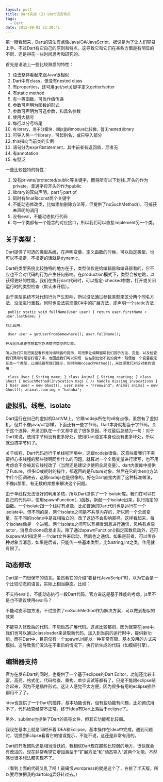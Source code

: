 ```yaml
---
layout: post
title: Dart实战 (2) Dart语言特点
tags:
  - Dart
date: 2013-08-03 23:20:41
---
```


第一眼看起来，Dart的语法有点像Java/C#/JavaScript，据说是为了让人们容易上手。不过Dart有它自己的原则和特点，这导致它和它们在某些方面是有明显的不同，还是得花一些时间思考和研究的。

首先是语法上一些比较熟悉的特性：

1.  语法整体看起来跟Java很相似
2.  Dart中有class，但没有nested class
3.  有properties，还可用get/set关键字定义getter/setter
4.  有static method
5.  有一等函数，可当作值传递
6.  参数可声明为函数的形式
7.  参数可声明为可选参数，和具名参数
8.  使用大括号
9.  每行以分号结尾
10.  <span style="font-size: 13px;">有library，用于分模块，跟js里的module比较像。暂无nested library</span>
11.  可导入另一个library，可起别名，或只导入部分
12.  this指向当前类的实例
13.  语句分为expr和statement，其中前者有返回值，后者无
14.  有annotation
15.  有型泛

一些比较独特的特性：

1.  没有private/protected/public等关键字，而将所有以下划线_开头的作为private，普通字母开头的作为public
2.  library的双向声明，part与part of
3.  同时有final和const两个关键字
4.  不能动态修改类，比如添加删除方法等，但提供了noSuchMethod()，可捕获未声明的调用
5.  没有eval，不能动态执行代码
6.  每一个类都有一个隐含的对应接口，所以我们可以直接implement另一个类。

## 关于类型：

Dart提供了可选的类型系统，在声明变量、定义函数的时候，可以指定类型，也可以不指定，不指定的话就是dynamic。

Dart的类型系统比较独特的地方在于，类型仅仅是给编辑器和编译器看的，它不应也不会对代码的行为产生任何影响。在production模式下，类型会被忽略，以获得更好的性能。我们在执行dart代码时，可以指定-checked参数，打开或关闭运行时的类型检查（默认未开启）。

由于类型系统不对代码行为产生影响，所以没法通过参数类型来区分两个同名方法，没法进行重载。同时也没法实现像C#中的扩展方法，即声明一个static方法：

     public static void fullName(User user) { return user.firstName + user.lastName; } 

    然后调用:

     User user = getUserFromSomewhere(); user.fullName(); 

    开发团队说正在想其它办法提供类型的功能。

    所以我们只能把类型看作是对编辑器的提示，可用来让编辑器帮我们提示方法、变量，以及检查我们调用时是否打错了字。也因此我们可以实现一些在别处做不到的魔术：随便给一个变量指定任意一个类型，让编辑器帮我们提示，同时利用noSuchMethod()，来处理我们对该对象的调用：

     class User { String name; } class Animal { String roaring; } class Ghost { noSuchMethod(Invocation msg) { // handle missing invocations } } User user = new Ghost(); user.name = "Freewind"; Animal animal = new Ghost(); animal.roaring = "hahaha"; 

## 虚拟机、线程、isolate

Dart运行在自己的虚拟机DartVM上，它跟nodejs所在的v8有点像。虽然有了虚拟机，但并不像java/c#那样，下面还有一些字节码，Dart本身就相当于字节码。关于这个选择，开发团队在一个文章中说了很多原因，不过最后总结为一句：对于Dart来说，使用字节码没有更多好处，使用Dart语言本身也没有更多坏处，所以就没搞字节码了。

关于线程，Dart代码运行于单线程环境中，这跟nodejs很像。这意味着我们不需要担心多线程的那些锁啊同步什么的问题，就算对一个全局变量进行读写，也不用考虑会不会被其它线程改了（当然还是建议少使用全局变量）。dart内置库中提供了Future，很多IO或耗时的操作，都返回的是Future对象，然后在它的then()方法中传个回调进去，这跟nodejs也是很像的。好在Dart直接内置了这种标准做法，不像js那里，有无数的库想来解决这个问题。

由于单线程无法很好的利用多核，所以Dart提供了一个 isolate库。我们在可以在自己的代码中，使用spawnFunction(...)函数，新起一个isolate出来，执行指定的函数。一个isolate跟一个线程有点像，比如普通的Dart代码也是运行在一个isolate中。但不同的是，两个isolate之间是不共享内存的，所以同一个全局变量，在不同的isolate中是互相独立的，改了这边不会影响那样。这样看起来，每个isolate像是一个进程。两个isolate之间可以互相发消息进行通信，风格有点像actor，消息会clone后发出去。除了通过spawnFunction()指定函数启动外，还可以spawnUrl指定另一个dart文件来启动，然后也之通信。如果是前者，可以传各种对象当消息，如果是后者，只能传一些基本类型，比如string,int之类，作用就有限了。

## 动态修改

Dart是一门很保守的语言。虽然看它的介绍“要替代JavaScript”时，以为它会是一个比较动态的语言，实际上相当静态。比如：

不支持eval()，不能动态执行一段Dart代码。官方说这是基于性能的考虑，js里不是也不建议使用eval吗？

不能动态添加方法。不过提供了noSuchMethod作为解决方案，可以做到相似的效果

不能导入修改后的代码、不能动态扩展代码。这点比较郁闷，因为就算在java中，我们也可以通过classloader来读取新代码，加入到当前的运行时中，提供新功能。而在Dart中，目前仅有一个spawnUrl能以一种非常有限、基本没用的方式来模拟。这导致我们没法在不重启的情况下，执行新生成的代码（如模板引擎）。

## 编辑器支持

官方在发布Dart的同时，也提供了一个基于eclipse的Dart Editor，功能还比较丰富，高亮、格式化、代码检查、重构、单步调试等都有了。只是不能跟eclipse结合起来，因为不是插件形式。这让人感觉不太方便，因为很多有用的eclipse插件都用不了了。

Idea也提供了一个Dart的插件，基本功能也有，但有些功能有问题，比如调试用不了，代码检查经常不正常。终于Idea有Dart上落后于eclipse了。

另外，sublime也提供了Dart的高亮文件，但其它功能都比较弱。

我现在基本上就是同时开着IDEA和Eclipse，基本操作在Idea中完成，遇到问题时，切换到Eclipse看看它的错误提示，不能不说，这还是非常有用的。

Dart的开发团队还是相当活跃的，我相信Dart现在那些比较弱的地方，很快就会有改进的。现在非常希望它增加类型于“扩展方法”和“动态导入”这两个功能，不然感觉很多想法都实现不了。

（看到上面的代码又乱了吗！最痛恨wordpress的就是这个了，白排了半天版。所以要尽快把我的dartblog弄好转过去。）